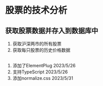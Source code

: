 # 股票的技术分析

## 获取股票数据并存入到数据库中

1. 获取沪深两市的所有股票
2. 获取每只股票的历史价格数据
 



##
1. 添加了ElementPlug 2023/5/26
2. 支持TypeScript 2023/5/26
3. 添加normalize.css 2023/5/31